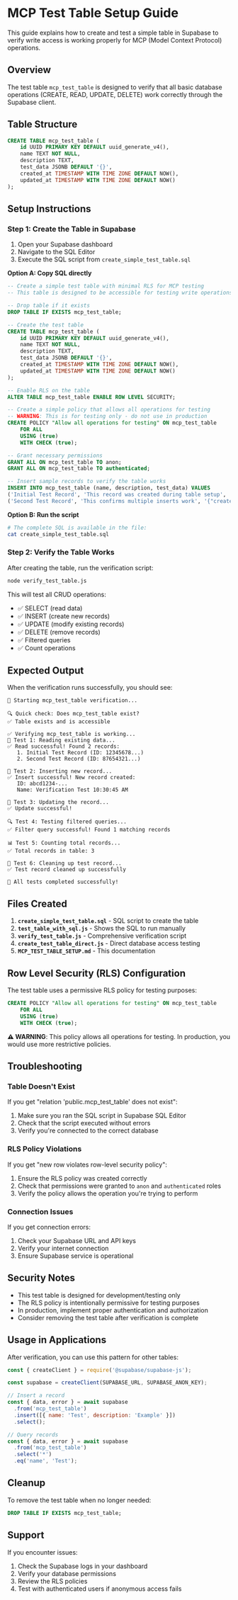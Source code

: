 # MCP Test Table Setup Guide

This guide explains how to create and test a simple table in Supabase to verify write access is working properly for MCP (Model Context Protocol) operations.

## Overview

The test table `mcp_test_table` is designed to verify that all basic database operations (CREATE, READ, UPDATE, DELETE) work correctly through the Supabase client.

## Table Structure

```sql
CREATE TABLE mcp_test_table (
    id UUID PRIMARY KEY DEFAULT uuid_generate_v4(),
    name TEXT NOT NULL,
    description TEXT,
    test_data JSONB DEFAULT '{}',
    created_at TIMESTAMP WITH TIME ZONE DEFAULT NOW(),
    updated_at TIMESTAMP WITH TIME ZONE DEFAULT NOW()
);
```

## Setup Instructions

### Step 1: Create the Table in Supabase

1. Open your Supabase dashboard
2. Navigate to the SQL Editor
3. Execute the SQL script from `create_simple_test_table.sql`

**Option A: Copy SQL directly**
```sql
-- Create a simple test table with minimal RLS for MCP testing
-- This table is designed to be accessible for testing write operations

-- Drop table if it exists
DROP TABLE IF EXISTS mcp_test_table;

-- Create the test table
CREATE TABLE mcp_test_table (
    id UUID PRIMARY KEY DEFAULT uuid_generate_v4(),
    name TEXT NOT NULL,
    description TEXT,
    test_data JSONB DEFAULT '{}',
    created_at TIMESTAMP WITH TIME ZONE DEFAULT NOW(),
    updated_at TIMESTAMP WITH TIME ZONE DEFAULT NOW()
);

-- Enable RLS on the table
ALTER TABLE mcp_test_table ENABLE ROW LEVEL SECURITY;

-- Create a simple policy that allows all operations for testing
-- WARNING: This is for testing only - do not use in production
CREATE POLICY "Allow all operations for testing" ON mcp_test_table
    FOR ALL 
    USING (true)
    WITH CHECK (true);

-- Grant necessary permissions
GRANT ALL ON mcp_test_table TO anon;
GRANT ALL ON mcp_test_table TO authenticated;

-- Insert sample records to verify the table works
INSERT INTO mcp_test_table (name, description, test_data) VALUES 
('Initial Test Record', 'This record was created during table setup', '{"created_by": "sql_script", "purpose": "initial_test"}'),
('Second Test Record', 'This confirms multiple inserts work', '{"created_by": "sql_script", "purpose": "multi_insert_test"}');
```

**Option B: Run the script**
```bash
# The complete SQL is available in the file:
cat create_simple_test_table.sql
```

### Step 2: Verify the Table Works

After creating the table, run the verification script:

```bash
node verify_test_table.js
```

This will test all CRUD operations:
- ✅ SELECT (read data)
- ✅ INSERT (create new records)
- ✅ UPDATE (modify existing records)
- ✅ DELETE (remove records)
- ✅ Filtered queries
- ✅ Count operations

## Expected Output

When the verification runs successfully, you should see:

```
🚀 Starting mcp_test_table verification...

🔍 Quick check: Does mcp_test_table exist?
✅ Table exists and is accessible

✅ Verifying mcp_test_table is working...
📖 Test 1: Reading existing data...
✅ Read successful! Found 2 records:
   1. Initial Test Record (ID: 12345678...)
   2. Second Test Record (ID: 87654321...)

📝 Test 2: Inserting new record...
✅ Insert successful! New record created:
   ID: abcd1234-...
   Name: Verification Test 10:30:45 AM

📝 Test 3: Updating the record...
✅ Update successful!

🔍 Test 4: Testing filtered queries...
✅ Filter query successful! Found 1 matching records

📊 Test 5: Counting total records...
✅ Total records in table: 3

🧹 Test 6: Cleaning up test record...
✅ Test record cleaned up successfully

🎉 All tests completed successfully!
```

## Files Created

1. **`create_simple_test_table.sql`** - SQL script to create the table
2. **`test_table_with_sql.js`** - Shows the SQL to run manually
3. **`verify_test_table.js`** - Comprehensive verification script
4. **`create_test_table_direct.js`** - Direct database access testing
5. **`MCP_TEST_TABLE_SETUP.md`** - This documentation

## Row Level Security (RLS) Configuration

The test table uses a permissive RLS policy for testing purposes:

```sql
CREATE POLICY "Allow all operations for testing" ON mcp_test_table
    FOR ALL 
    USING (true)
    WITH CHECK (true);
```

**⚠️ WARNING**: This policy allows all operations for testing. In production, you would use more restrictive policies.

## Troubleshooting

### Table Doesn't Exist
If you get "relation 'public.mcp_test_table' does not exist":
1. Make sure you ran the SQL script in Supabase SQL Editor
2. Check that the script executed without errors
3. Verify you're connected to the correct database

### RLS Policy Violations
If you get "new row violates row-level security policy":
1. Ensure the RLS policy was created correctly
2. Check that permissions were granted to `anon` and `authenticated` roles
3. Verify the policy allows the operation you're trying to perform

### Connection Issues
If you get connection errors:
1. Check your Supabase URL and API keys
2. Verify your internet connection
3. Ensure Supabase service is operational

## Security Notes

- This test table is designed for development/testing only
- The RLS policy is intentionally permissive for testing purposes
- In production, implement proper authentication and authorization
- Consider removing the test table after verification is complete

## Usage in Applications

After verification, you can use this pattern for other tables:

```javascript
const { createClient } = require('@supabase/supabase-js');

const supabase = createClient(SUPABASE_URL, SUPABASE_ANON_KEY);

// Insert a record
const { data, error } = await supabase
  .from('mcp_test_table')
  .insert([{ name: 'Test', description: 'Example' }])
  .select();

// Query records
const { data, error } = await supabase
  .from('mcp_test_table')
  .select('*')
  .eq('name', 'Test');
```

## Cleanup

To remove the test table when no longer needed:

```sql
DROP TABLE IF EXISTS mcp_test_table;
```

## Support

If you encounter issues:
1. Check the Supabase logs in your dashboard
2. Verify your database permissions
3. Review the RLS policies
4. Test with authenticated users if anonymous access fails